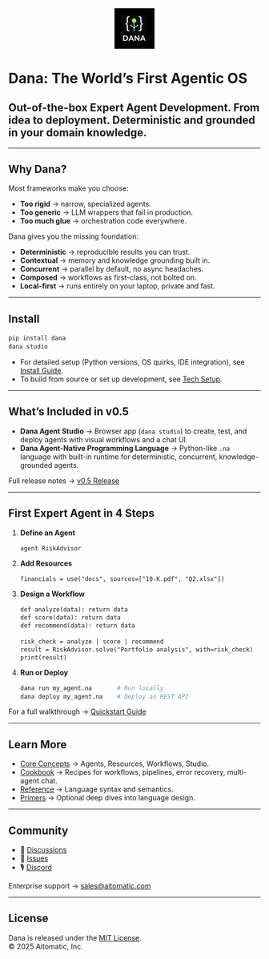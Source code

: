 <div align="center">
  <img src="docs/.archive/0804/images/dana-logo.jpg" alt="Dana Logo" width="80">
</div>

# Dana: The World’s First Agentic OS  

## Out-of-the-box Expert Agent Development. From idea to deployment. Deterministic and grounded in your domain knowledge.

---

## Why Dana?  

Most frameworks make you choose:  
- **Too rigid** → narrow, specialized agents.  
- **Too generic** → LLM wrappers that fail in production.  
- **Too much glue** → orchestration code everywhere.  

Dana gives you the missing foundation:  
- **Deterministic** → reproducible results you can trust.  
- **Contextual** → memory and knowledge grounding built in.  
- **Concurrent** → parallel by default, no async headaches.  
- **Composed** → workflows as first-class, not bolted on.  
- **Local-first** → runs entirely on your laptop, private and fast.  

---

## Install  

```bash
pip install dana
dana studio
```

- For detailed setup (Python versions, OS quirks, IDE integration), see [Install Guide](docs/install.md).  
- To build from source or set up development, see [Tech Setup](docs/tech-setup.md).  

---

## What’s Included in v0.5  

- **Dana Agent Studio** → Browser app (`dana studio`) to create, test, and deploy agents with visual workflows and a chat UI.  
- **Dana Agent-Native Programming Language** → Python-like `.na` language with built-in runtime for deterministic, concurrent, knowledge-grounded agents.  

Full release notes → [v0.5 Release](docs/releases/v0.5.md)  

---

## First Expert Agent in 4 Steps  

1. **Define an Agent**  
   ```dana
   agent RiskAdvisor
   ```  

2. **Add Resources**  
   ```dana
   financials = use("docs", sources=["10-K.pdf", "Q2.xlsx"])
   ```  

3. **Design a Workflow**  
   ```dana
   def analyze(data): return data
   def score(data): return data  
   def recommend(data): return data
   
   risk_check = analyze | score | recommend
   result = RiskAdvisor.solve("Portfolio analysis", with=risk_check)
   print(result)
   ```  

4. **Run or Deploy**  
   ```bash
   dana run my_agent.na       # Run locally
   dana deploy my_agent.na    # Deploy as REST API
   ```  

For a full walkthrough → [Quickstart Guide](docs/quickstart.md)  

---

## Learn More  

- [Core Concepts](docs/core-concepts.md) → Agents, Resources, Workflows, Studio.  
- [Cookbook](docs/cookbook/README.md) → Recipes for workflows, pipelines, error recovery, multi-agent chat.  
- [Reference](docs/reference/language.md) → Language syntax and semantics.  
- [Primers](docs/primers/README.md) → Optional deep dives into language design.  

---

## Community  

- 💬 [Discussions](https://github.com/aitomatic/dana/discussions)  
- 🐞 [Issues](https://github.com/aitomatic/dana/issues)  
- 🎙️ [Discord](https://discord.gg/dana)  

Enterprise support → [sales@aitomatic.com](mailto:sales@aitomatic.com)  

---

## License  

Dana is released under the [MIT License](LICENSE.md).  
© 2025 Aitomatic, Inc.  
